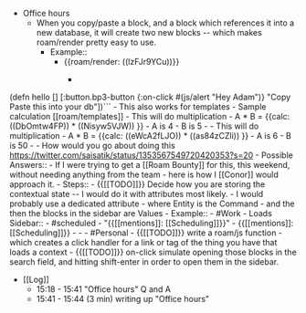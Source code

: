 - Office hours
    - When you copy/paste a block, and a block which references it into a new database, it will create two new blocks -- which makes roam/render pretty easy to use.
        - Example::
            - {{roam/render: ((lzFJr9YCu))}}
                - ```clojure
(defn hello []
  [:button.bp3-button {:on-click #(js/alert "Hey Adam")} "Copy Paste this into your db"])```
        - This also works for templates
            - Sample calculation [[roam/templates]]
                - This will do multiplication
                    - A * B =  {{calc: ((DbOmtw4FP)) * ((Nisyw5VJW)) }}
                    - A is 4
                    - B is 5
            - 
            - This will do multiplication
                - A * B =  {{calc: ((eWcA2fLJO)) * ((as84zCZli)) }}
                - A is 6
                - B is 50
            - 
    - How would you go about doing this https://twitter.com/saisatik/status/1353567549720420353?s=20
        - Possible Answers::
            - If I were trying to get a [[Roam Bounty]] for this, this weekend, without needing anything from the team - here is how I [[Conor]] would approach it.
                - Steps::
                    - {{[[TODO]]}} Decide how you are storing the contextual state -- I would do it with attributes most likely.
                        - I would probably use a dedicated attribute - where Entity is the Command - and the then the blocks in the sidebar are Values
                            - Example::
                                - #Work 
                                    - Loads Sidebar::
                                        - #scheduled
                                        - "{{[[mentions]]: [[Scheduling]]}}"
                                            - {{[[mentions]]: [[Scheduling]]}}
                                        - 
                                        - 
                                - #Personal 
                    - {{[[TODO]]}} write a roam/js function - which creates a click handler for a link or tag of the thing you have that loads a context
                    - {{[[TODO]]}} on-click simulate opening those blocks in the search field, and hitting shift-enter in order to open them in the sidebar.
- [[Log]]
    - 15:18 - 15:41 "Office hours" Q and A
    - 15:41 - 15:44 (3 min) writing up "Office hours"
